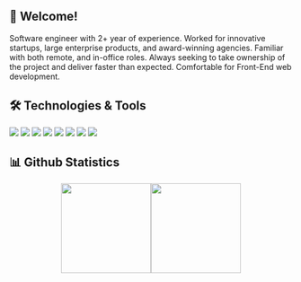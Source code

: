 <!--
[![Header](https://github.com/Davronov-Alimardon/Davronov-Alimardon/blob/main/banner.png?raw=true "Header")](https://github.com/Davronov-Alimardon)
-->
## 👋 Welcome! 

Software engineer with 2+ year of experience. Worked for innovative startups,
large enterprise products, and award-winning agencies. Familiar with both
remote, and in-office roles. Always seeking to take ownership of the project and
deliver faster than expected. Comfortable for Front-End web development.

## 🛠️ Technologies & Tools

![](https://img.shields.io/badge/Code-JavaScript-informational?style=flat&color=informational&logo=javascript)
![](https://img.shields.io/badge/Code-React-informational?style=flat&color=informational&logo=react)
![](https://img.shields.io/badge/Code-TypeScript-informational?style=flat&color=informational)
![](https://img.shields.io/badge/Code-EcmaScript-informational?style=flat&color=informational)
![](https://img.shields.io/badge/Code-Node-informational?style=flat&color=informational&logo=node.js)
![](https://img.shields.io/badge/Tool-Webpack-informational?style=flat&color=warning&logo=webpack)
![](https://img.shields.io/badge/Tool-Jest-informational?style=flat&color=warning&logo=jest)
![](https://img.shields.io/badge/Tool-Docker-informational?style=flat&color=warning&logo=docker)


<h2>📊 Github Statistics</h2>

<div style="display: flex; justify-content: center;">
  <img src="https://github-readme-stats.vercel.app/api?username=Davronov-Alimardon&theme=midnight-purple&show_icons=true&hide_border=false&count_private=true" style="height:160px" alt="" />
  <img priority="high" src="https://github-readme-streak-stats.herokuapp.com/?user=Davronov-Alimardon&theme=midnight-purple&hide_border=false" style="height:160px" alt="" />
</div>

